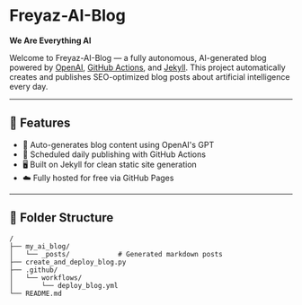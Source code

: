 # Freyaz-AI-Blog

**We Are Everything AI**

Welcome to Freyaz-AI-Blog — a fully autonomous, AI-generated blog powered by [OpenAI](https://openai.com), [GitHub Actions](https://docs.github.com/en/actions), and [Jekyll](https://jekyllrb.com/). This project automatically creates and publishes SEO-optimized blog posts about artificial intelligence every day.

---

## 🚀 Features

- 🧠 Auto-generates blog content using OpenAI's GPT
- 📆 Scheduled daily publishing with GitHub Actions
- 🖥️ Built on Jekyll for clean static site generation
- ☁️ Fully hosted for free via GitHub Pages

---

## 📂 Folder Structure

```text
/
├── my_ai_blog/
│   └── _posts/            # Generated markdown posts
├── create_and_deploy_blog.py
├── .github/
│   └── workflows/
│       └── deploy_blog.yml
└── README.md


